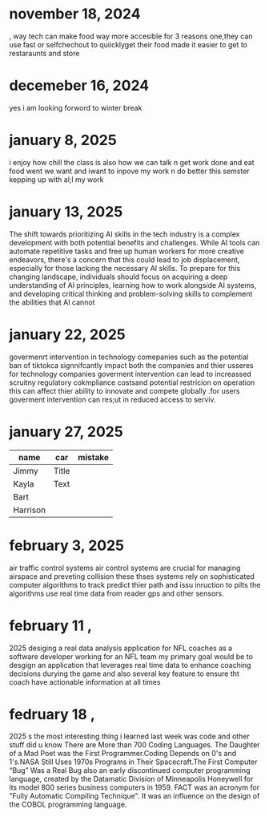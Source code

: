 # november 18, 2024 
, way tech can make food way more accesible for 3 reasons one,they can use fast or selfchechout to quiicklyget their food made it easier to get to restaraunts and store 
# decemeber 16, 2024
yes i am looking forword to winter break 
# january 8, 2025
i enjoy how chill the class is also how we can talk n get work done and eat food went we want and iwant to inpove my work n do better this semster kepping up with al;l my work 
# january 13, 2025
The shift towards prioritizing AI skills in the tech industry is a complex development with both potential benefits and challenges. While AI tools can automate repetitive tasks and free up human workers for more creative endeavors, there's a concern that this could lead to job displacement, especially for those lacking the necessary AI skills. To prepare for this changing landscape, individuals should focus on acquiring a deep understanding of AI principles, learning how to work alongside AI systems, and developing critical thinking and problem-solving skills to complement the abilities that AI cannot   
# january 22, 2025 
govermenrt intervention in technology comepanies such as the potential ban of tiktokca signnifcantly impact both the companies and thier usseres for technology companies goverment intervention can lead to increassed scruitny regulatory cokmpliance costsand potential restricion on operation this can affect thier ability to innovate and compete globally .for users goverment intervention can res;ut in reduced access to serviv.
# january 27, 2025
| name        | car            | mistake     | 
| ----------- |    ----------- | ----------- |
|Jimmy        | Title       |
|Kayla        | Text        |
|Bart         |
|Harrison     |
# february 3, 2025 
air traffic control systems air control systems are crucial for managing airspace and preveting collision these thses systems rely on sophisticated computer algorithms to track
predict thier path and issu inruction to pilts the algorithms use real time data from reader gps and other sensors. 
# february 11 , 
2025 desiging a real data analysis application for NFL coaches as a software developer working for an NFL team my primary goal would be to desgign an application that leverages real time data 
to enhance coaching decisions durying the game and also several key feature to ensure tht coach have actionable information at all times 
# fedruary 18 ,
2025 s the most interesting thing i learned last week was code and other stuff did u know There are More than 700 Coding Languages.
The Daughter of a Mad Poet was the First Programmer.Coding Depends on 0's and 1's.NASA Still Uses 1970s Programs in Their Spacecraft.The First Computer “Bug” Was a Real Bug also an early discontinued computer programming language, created by the Datamatic Division of Minneapolis Honeywell for its model 800 series business computers in 1959. FACT was an acronym for "Fully Automatic Compiling Technique". It was an influence on the design of the COBOL programming language.
